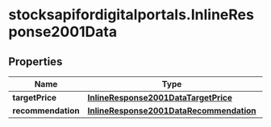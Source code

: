 # stocksapifordigitalportals.InlineResponse2001Data

## Properties

Name | Type | Description | Notes
------------ | ------------- | ------------- | -------------
**targetPrice** | [**InlineResponse2001DataTargetPrice**](InlineResponse2001DataTargetPrice.md) |  | [optional] 
**recommendation** | [**InlineResponse2001DataRecommendation**](InlineResponse2001DataRecommendation.md) |  | [optional] 



